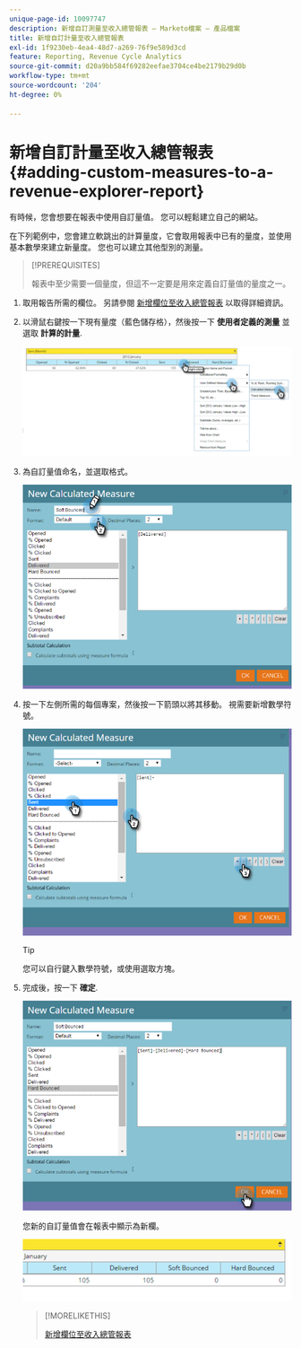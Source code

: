 ```yaml
---
unique-page-id: 10097747
description: 新增自訂測量至收入總管報表 — Marketo檔案 — 產品檔案
title: 新增自訂計量至收入總管報表
exl-id: 1f9230eb-4ea4-48d7-a269-76f9e589d3cd
feature: Reporting, Revenue Cycle Analytics
source-git-commit: d20a9bb584f69282eefae3704ce4be2179b29d0b
workflow-type: tm+mt
source-wordcount: '204'
ht-degree: 0%

---
```


# 新增自訂計量至收入總管報表 {#adding-custom-measures-to-a-revenue-explorer-report}

有時候，您會想要在報表中使用自訂量值。 您可以輕鬆建立自己的網站。

在下列範例中，您會建立軟跳出的計算量度，它會取用報表中已有的量度，並使用基本數學來建立新量度。 您也可以建立其他型別的測量。

>[!PREREQUISITES]
>
>報表中至少需要一個量度，但這不一定要是用來定義自訂量值的量度之一。

1. 取用報告所需的欄位。 另請參閱 [新增欄位至收入總管報表](/help/marketo/product-docs/reporting/revenue-cycle-analytics/revenue-explorer/adding-fields-to-a-revenue-explorer-report.md) 以取得詳細資訊。

1. 以滑鼠右鍵按一下現有量度（藍色儲存格），然後按一下 **使用者定義的測量** 並選取 **計算的計量**.

   ![](assets/image2016-1-26-11-3a7-3a49.png)

1. 為自訂量值命名，並選取格式。

   ![](assets/image2016-1-26-11-3a26-3a23.png)

1. 按一下左側所需的每個專案，然後按一下箭頭以將其移動。 視需要新增數學符號。

   ![](assets/image2016-1-26-11-3a16-3a55.png)

   >[!TIP]
   >
   >您可以自行鍵入數學符號，或使用選取方塊。

1. 完成後，按一下 **確定**.

   ![](assets/image2016-1-26-11-3a37-3a27.png)

   您新的自訂量值會在報表中顯示為新欄。

   ![](assets/image2016-1-26-11-3a29-3a16.png)

   >[!MORELIKETHIS]
   >
   >[新增欄位至收入總管報表](/help/marketo/product-docs/reporting/revenue-cycle-analytics/revenue-explorer/adding-fields-to-a-revenue-explorer-report.md)
